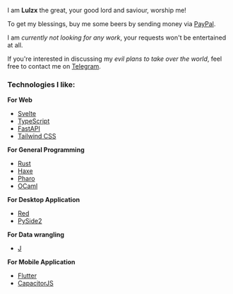 I am **Lulzx** the great, your good lord and saviour, worship me!

To get my blessings, buy me some beers by sending money via [PayPal](https://www.paypal.me/lulzx).

I am *currently not looking for any work*, your requests won't be entertained at all.

If you're interested in discussing my *evil plans to take over the world*, feel free to contact me on [Telegram](https://t.me/lulzx).


### Technologies I like:

**For Web**

- [Svelte](https://svelte.dev/)
- [TypeScript](https://www.typescriptlang.org/)
- [FastAPI](https://fastapi.tiangolo.com/)
- [Tailwind CSS](https://tailwindcss.com/)

**For General Programming**

- [Rust](https://www.rust-lang.org/)
- [Haxe](https://haxe.org/)
- [Pharo](https://pharo.org/)
- [OCaml](https://ocaml.org/)

**For Desktop Application**

- [Red](https://www.red-lang.org/)
- [PySide2](https://www.pyside.org/)

**For Data wrangling**

- [J](https://www.jsoftware.com/)

**For Mobile Application**

- [Flutter](https://flutter.dev/)
- [CapacitorJS](https://capacitorjs.com/)
